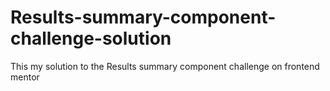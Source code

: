 # Results-summary-component-challenge-solution
This my solution to the Results summary component challenge on frontend mentor
